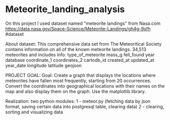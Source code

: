 # Meteorite_landing_analysis
On this project I used dataset named "meteorite landings" from Nasa.com  
https://data.nasa.gov/Space-Science/Meteorite-Landings/gh4g-9sfh #dataset

About dataset:
This comprehensive data set from The Meteoritical Society contains information on all of the known meteorite landings.
34,513 meteorites and includes info: 
type_of_meteorite
mass_g
fell_found
year
database
coordinate_1
coordinates_2
cartodb_id
created_at
updated_at
year_date
longitude
latitude
geojson

PROJECT GOAL: Goal: Create a graph that displays the locations where meteorites have fallen most frequently, 
              starting from 20 occurrences. Convert the coordinates into geographical locations with their 
              names on the map and also display them on the graph. Use the matplotlib library.

Realization:  two python modules: 1 - meteor.py (fetching data by json format, saving certain data into postgresql table, clearing data)
                                  2 - clearing, sorting and visualizing data

                                

